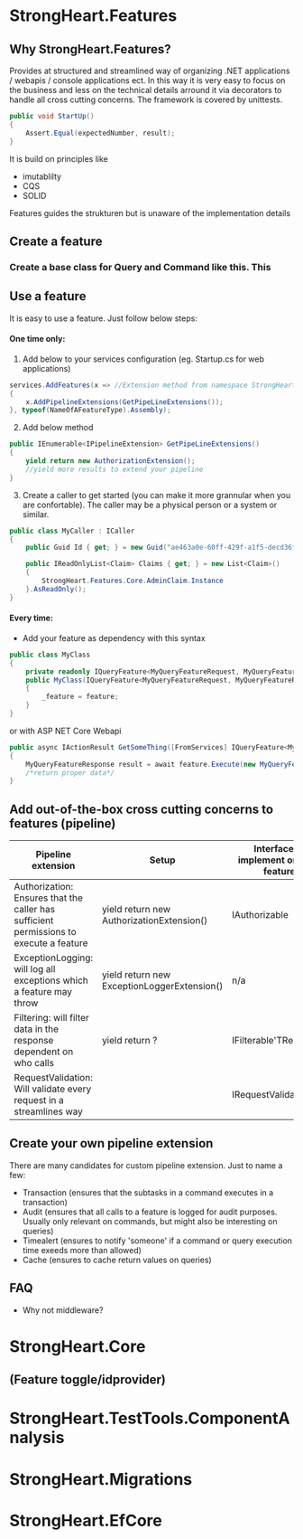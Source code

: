﻿# StrongHeart.Features
## Why StrongHeart.Features?
Provides at structured and streamlined way of organizing .NET applications / webapis / console applications ect. 
In this way it is very easy to focus on the business and less on the technical details arround it via decorators to handle all cross cutting concerns.
The framework is covered by unittests.
```c#
public void StartUp()
{
    Assert.Equal(expectedNumber, result);
}
```
It is build on principles like
- imutablilty
- CQS
- SOLID

Features guides the strukturen but is unaware of the implementation details

## Create a feature
### Create a base class for Query and Command like this. This 

## Use a feature
It is easy to use a feature. Just follow below steps:

#### One time only:
1. Add below to your services configuration (eg. Startup.cs for web applications)
```c#
services.AddFeatures(x => //Extension method from namespace StrongHeart.Features.DependencyInjection
{
    x.AddPipelineExtensions(GetPipeLineExtensions());
}, typeof(NameOfAFeatureType).Assembly);
```
2. Add below method
```c#
public IEnumerable<IPipelineExtension> GetPipeLineExtensions()
{
    yield return new AuthorizationExtension();
    //yield more results to extend your pipeline
}
```
3. Create a caller to get started (you can make it more grannular when you are confortable). The caller may be a physical person or a system or similar.
```c#
public class MyCaller : ICaller
{
    public Guid Id { get; } = new Guid("ae463a0e-60ff-429f-a1f5-decd36f17e1d");

    public IReadOnlyList<Claim> Claims { get; } = new List<Claim>()
    {
        StrongHeart.Features.Core.AdminClaim.Instance
    }.AsReadOnly();
}
```

#### Every time:
- Add your feature as dependency with this syntax
```c#
public class MyClass
{
    private readonly IQueryFeature<MyQueryFeatureRequest, MyQueryFeatureResponse> _feature;
    public MyClass(IQueryFeature<MyQueryFeatureRequest, MyQueryFeatureResponse> feature)
    {
        _feature = feature;
    }
}
```
or with ASP NET Core Webapi 
```c#
public async IActionResult GetSomeThing([FromServices] IQueryFeature<MyQueryFeatureRequest, MyQueryFeatureResponse> feature)
{
    MyQueryFeatureResponse result = await feature.Execute(new MyQueryFeatureRequest(new MyCaller(), /*other arguments*/));
    /*return proper data*/
}

```

## Add out-of-the-box cross cutting concerns to features (pipeline)
|                                        Pipeline extension                                       |                   Setup                   | Interface to implement on your feature |
|-----------------------------------------------------------------------------------------------|-----------------------------------------|----------------------------------------|
| Authorization: Ensures that the caller has sufficient permissions to execute a feature | yield return new AuthorizationExtension() | IAuthorizable                          |
| ExceptionLogging: will log all exceptions which a feature may throw                                         | yield return new ExceptionLoggerExtension()             | n/a
| Filtering: will filter data in the response dependent on who calls                                        | yield return ? |IFilterable'TResponse'
| RequestValidation: Will validate every request in a streamlines way                                              |                                          | IRequestValidatable


## Create your own pipeline extension
There are many candidates for custom pipeline extension. Just to name a few:
- Transaction (ensures that the subtasks in a command executes in a transaction)
- Audit (ensures that all calls to a feature is logged for audit purposes. Usually only relevant on commands, but might also be interesting on queries)
- Timealert (ensures to notify 'someone' if a command or query execution time exeeds more than allowed)
- Cache (ensures to cache return values on queries)

## FAQ
- Why not middleware?


# StrongHeart.Core 
## (Feature toggle/idprovider)
# StrongHeart.TestTools.ComponentAnalysis
# StrongHeart.Migrations
# StrongHeart.EfCore